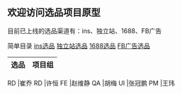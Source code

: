 ## 欢迎访问选品项目原型

目前已上线的选品渠道有：ins、独立站、1688、FB广告


简单目录
[ins选品](https://williamwei2013.github.io/selectionV1/start.html#g=1&p=ins%E9%80%89%E5%93%81%E5%BA%93-%E5%BE%85%E9%80%89)
[独立站选品](https://williamwei2013.github.io/selectionV1/start.html#g=1&p=%E7%8B%AC%E7%AB%8B%E7%AB%99%E9%80%89%E5%93%81%E5%BA%93-%E5%BE%85%E9%80%89)
[1688选品](https://williamwei2013.github.io/selectionV1/start.html#g=1&p=1_1-1688-__)
[FB广告选品](https://williamwei2013.github.io/selectionV1/start.html#g=1&p=fb%E5%B9%BF%E5%91%8A%E9%80%89%E5%93%81%E5%BA%93-pop-%E5%BE%85%E9%80%89)

选品|项目组|
--|:--:

RD |崔乔
RD |许恒
FE |赵维静
QA |胡梅
UI |张冠鹏
PM |王玮

